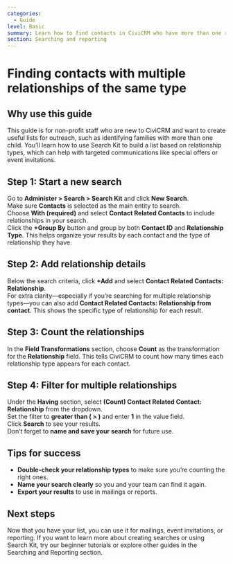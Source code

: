```yaml
---
categories:
  - Guide
level: Basic
summary: Learn how to find contacts in CiviCRM who have more than one relationship of the same type, for example, families with multiple children.
section: Searching and reporting
---
```


# Finding contacts with multiple relationships of the same type

## Why use this guide

This guide is for non-profit staff who are new to CiviCRM and want to create useful lists for outreach, such as identifying families with more than one child. You’ll learn how to use Search Kit to build a list based on relationship types, which can help with targeted communications like special offers or event invitations.

## Step 1: Start a new search

Go to **Administer > Search > Search Kit** and click **New Search**.  
Make sure **Contacts** is selected as the main entity to search.  
Choose **With (required)** and select **Contact Related Contacts** to include relationships in your search.  
Click the **+Group By** button and group by both **Contact ID** and **Relationship Type**. This helps organize your results by each contact and the type of relationship they have.

## Step 2: Add relationship details

Below the search criteria, click **+Add** and select **Contact Related Contacts: Relationship**.  
For extra clarity—especially if you’re searching for multiple relationship types—you can also add **Contact Related Contacts: Relationship from contact**. This shows the specific type of relationship for each result.

## Step 3: Count the relationships

In the **Field Transformations** section, choose **Count** as the transformation for the **Relationship** field. This tells CiviCRM to count how many times each relationship type appears for each contact.

## Step 4: Filter for multiple relationships

Under the **Having** section, select **(Count) Contact Related Contact: Relationship** from the dropdown.  
Set the filter to **greater than ( > )** and enter **1** in the value field.  
Click **Search** to see your results.  
Don’t forget to **name and save your search** for future use.

## Tips for success

- **Double-check your relationship types** to make sure you’re counting the right ones.
- **Name your search clearly** so you and your team can find it again.
- **Export your results** to use in mailings or reports.

## Next steps

Now that you have your list, you can use it for mailings, event invitations, or reporting. If you want to learn more about creating searches or using Search Kit, try our beginner tutorials or explore other guides in the Searching and Reporting section.
